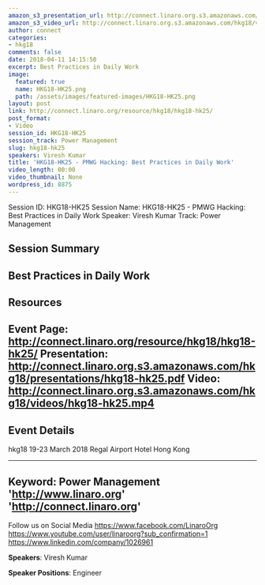```yaml
---
amazon_s3_presentation_url: http://connect.linaro.org.s3.amazonaws.com/hkg18/presentations/hkg18-hk25.pdf
amazon_s3_video_url: http://connect.linaro.org.s3.amazonaws.com/hkg18/videos/hkg18-hk25.mp4
author: connect
categories:
- hkg18
comments: false
date: 2018-04-11 14:15:50
excerpt: Best Practices in Daily Work
image:
  featured: true
  name: HKG18-HK25.png
  path: /assets/images/featured-images/HKG18-HK25.png
layout: post
link: http://connect.linaro.org/resource/hkg18/hkg18-hk25/
post_format:
- Video
session_id: HKG18-HK25
session_track: Power Management
slug: hkg18-hk25
speakers: Viresh Kumar
title: 'HKG18-HK25 - PMWG Hacking: Best Practices in Daily Work'
video_length: 00:00
video_thumbnail: None
wordpress_id: 8875
---
```


Session ID: HKG18-HK25
Session Name: HKG18-HK25 - PMWG Hacking: Best Practices in Daily Work
Speaker: Viresh Kumar
Track: Power Management


## Session Summary
Best Practices in Daily Work
---------------------------------------------------
## Resources
Event Page: http://connect.linaro.org/resource/hkg18/hkg18-hk25/
Presentation: http://connect.linaro.org.s3.amazonaws.com/hkg18/presentations/hkg18-hk25.pdf
Video: http://connect.linaro.org.s3.amazonaws.com/hkg18/videos/hkg18-hk25.mp4
 ---------------------------------------------------
## Event Details
hkg18
19-23 March 2018 
Regal Airport Hotel Hong Kong

---------------------------------------------------
Keyword: Power Management
'http://www.linaro.org'
'http://connect.linaro.org'
---------------------------------------------------
Follow us on Social Media
https://www.facebook.com/LinaroOrg
https://www.youtube.com/user/linaroorg?sub_confirmation=1
https://www.linkedin.com/company/1026961

**Speakers**: Viresh Kumar

**Speaker Positions**: Engineer